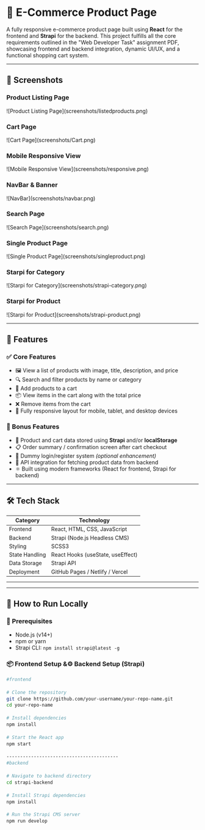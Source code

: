 # 🛒 E-Commerce Product Page

A fully responsive e-commerce product page built using **React** for the frontend and **Strapi** for the backend. This project fulfills all the core requirements outlined in the "Web Developer Task" assignment PDF, showcasing frontend and backend integration, dynamic UI/UX, and a functional shopping cart system.

---
## 📸 Screenshots

<h3>Product Listing Page</h3>
![Product Listing Page](screenshots/listedproducts.png)  

<h3>Cart Page</h3>
![Cart Page](screenshots/Cart.png)  

<h3>Mobile Responsive View</h3>
![Mobile Responsive View](screenshots/responsive.png)

<h3>NavBar & Banner</h3>
![NavBar](screenshots/navbar.png)

<h3>Search Page</h3>
![Search Page](screenshots/search.png)

<h3>Single Product Page</h3>
![Single Product Page](screenshots/singleproduct.png)

<h3>Starpi for Category</h3>
![Starpi for Category](screenshots/strapi-category.png)

<h3>Starpi for Product</h3>
![Starpi for Product](screenshots/strapi-product.png)

---

## 📌 Features

### ✅ Core Features
- 🖼️ View a list of products with image, title, description, and price
- 🔍 Search and filter products by name or category
- 🛒 Add products to a cart
- 📦 View items in the cart along with the total price
- ❌ Remove items from the cart
- 📱 Fully responsive layout for mobile, tablet, and desktop devices

### 🌟 Bonus Features
- 💾 Product and cart data stored using **Strapi** and/or **localStorage**
- 📋 Order summary / confirmation screen after cart checkout
- 🔐 Dummy login/register system *(optional enhancement)*
- 🔗 API integration for fetching product data from backend
- ⚛️ Built using modern frameworks (React for frontend, Strapi for backend)

---

## 🛠️ Tech Stack

| Category       | Technology                       |
|----------------|----------------------------------|
| Frontend       | React, HTML, CSS, JavaScript     |
| Backend        | Strapi (Node.js Headless CMS)    |
| Styling        | SCSS3                            |
| State Handling | React Hooks (useState, useEffect)|
| Data Storage   | Strapi API                       |
| Deployment     | GitHub Pages / Netlify / Vercel  |

---

---

## 🧪 How to Run Locally

### 🔧 Prerequisites
- Node.js (v14+)
- npm or yarn
- Strapi CLI: `npm install strapi@latest -g`

### 📦 Frontend Setup &⚙️ Backend Setup (Strapi)

```bash
#frontend

# Clone the repository
git clone https://github.com/your-username/your-repo-name.git
cd your-repo-name

# Install dependencies
npm install

# Start the React app
npm start

-----------------------------------------
#backend

# Navigate to backend directory
cd strapi-backend

# Install Strapi dependencies
npm install

# Run the Strapi CMS server
npm run develop
